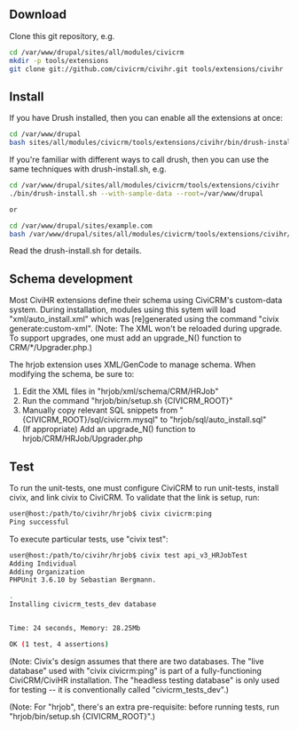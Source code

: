 ## Download

Clone this git repository, e.g.

```bash
cd /var/www/drupal/sites/all/modules/civicrm
mkdir -p tools/extensions
git clone git://github.com/civicrm/civihr.git tools/extensions/civihr
```

## Install

If you have Drush installed, then you can enable all the extensions at once:

```bash
cd /var/www/drupal
bash sites/all/modules/civicrm/tools/extensions/civihr/bin/drush-install.sh --with-sample-data
```

If you're familiar with different ways to call drush, then you can use the same
techniques with drush-install.sh, e.g.

```bash
cd /var/www/drupal/sites/all/modules/civicrm/tools/extensions/civihr
./bin/drush-install.sh --with-sample-data --root=/var/www/drupal

or

cd /var/www/drupal/sites/example.com
bash /var/www/drupal/sites/all/modules/civicrm/tools/extensions/civihr/bin/drush-install.sh --with-sample-data
```

Read the drush-install.sh for details.

## Schema development

Most CiviHR extensions define their schema using CiviCRM's custom-data system.
During installation, modules using this sytem will load "xml/auto_install.xml" 
which was [re]generated using the command "civix generate:custom-xml".
(Note: The XML won't be reloaded during upgrade. To support upgrades, one must
add an upgrade_N() function to CRM/*/Upgrader.php.)

The hrjob extension uses XML/GenCode to manage schema. When modifying the
schema, be sure to:

 1. Edit the XML files in "hrjob/xml/schema/CRM/HRJob"
 2. Run the command "hrjob/bin/setup.sh {CIVICRM_ROOT}"
 3. Manually copy relevant SQL snippets from "{CIVICRM_ROOT}/sql/civicrm.mysql" to "hrjob/sql/auto_install.sql"
 4. (If appropriate) Add an upgrade_N() function to hrjob/CRM/HRJob/Upgrader.php

## Test

To run the unit-tests, one must configure CiviCRM to run unit-tests, install
civix, and link civix to CiviCRM. To validate that the link is setup, run:

```bash
user@host:/path/to/civihr/hrjob$ civix civicrm:ping
Ping successful
```

To execute particular tests, use "civix test":

```bash
user@host:/path/to/civihr/hrjob$ civix test api_v3_HRJobTest
Adding Individual
Adding Organization
PHPUnit 3.6.10 by Sebastian Bergmann.

.
Installing civicrm_tests_dev database


Time: 24 seconds, Memory: 28.25Mb

OK (1 test, 4 assertions)
```

(Note: Civix's design assumes that there are two databases. The "live database"
used with "civix civicrm:ping" is part of a fully-functioning CiviCRM/CiviHR installation.
The "headless testing database" is only used for testing -- it is conventionally
called "civicrm_tests_dev".)

(Note: For "hrjob", there's an extra pre-requisite: before running tests, run
"hrjob/bin/setup.sh {CIVICRM_ROOT}".)

